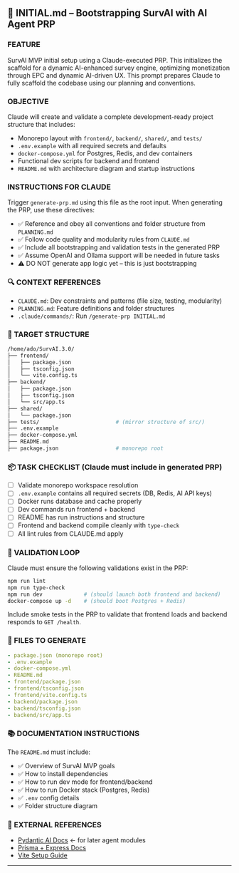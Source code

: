 ## 🚀 INITIAL.md – Bootstrapping SurvAI with AI Agent PRP

### FEATURE

SurvAI MVP initial setup using a Claude-executed PRP. This initializes the scaffold for a dynamic AI-enhanced survey engine, optimizing monetization through EPC and dynamic AI-driven UX. This prompt prepares Claude to fully scaffold the codebase using our planning and conventions.

### OBJECTIVE

Claude will create and validate a complete development-ready project structure that includes:

* Monorepo layout with `frontend/`, `backend/`, `shared/`, and `tests/`
* `.env.example` with all required secrets and defaults
* `docker-compose.yml` for Postgres, Redis, and dev containers
* Functional dev scripts for backend and frontend
* `README.md` with architecture diagram and startup instructions

### INSTRUCTIONS FOR CLAUDE

Trigger `generate-prp.md` using this file as the root input. When generating the PRP, use these directives:

* ✅ Reference and obey all conventions and folder structure from `PLANNING.md`
* ✅ Follow code quality and modularity rules from `CLAUDE.md`
* ✅ Include all bootstrapping and validation tests in the generated PRP
* ✅ Assume OpenAI and Ollama support will be needed in future tasks
* ⚠️ DO NOT generate app logic yet – this is just bootstrapping

### 🔍 CONTEXT REFERENCES

* `CLAUDE.md`: Dev constraints and patterns (file size, testing, modularity)
* `PLANNING.md`: Feature definitions and folder structures
* `.claude/commands/`: Run `/generate-prp INITIAL.md`

### 📁 TARGET STRUCTURE

```bash
/home/ado/SurvAI.3.0/
├── frontend/
│   ├── package.json
│   ├── tsconfig.json
│   └── vite.config.ts
├── backend/
│   ├── package.json
│   ├── tsconfig.json
│   └── src/app.ts
├── shared/
│   └── package.json
├── tests/                        # (mirror structure of src/)
├── .env.example
├── docker-compose.yml
├── README.md
├── package.json                  # monorepo root
```

### 📦 TASK CHECKLIST (Claude must include in generated PRP)

* [ ] Validate monorepo workspace resolution
* [ ] `.env.example` contains all required secrets (DB, Redis, AI API keys)
* [ ] Docker runs database and cache properly
* [ ] Dev commands run frontend + backend
* [ ] README has run instructions and structure
* [ ] Frontend and backend compile cleanly with `type-check`
* [ ] All lint rules from CLAUDE.md apply

### 🧪 VALIDATION LOOP

Claude must ensure the following validations exist in the PRP:

```bash
npm run lint
npm run type-check
npm run dev             # (should launch both frontend and backend)
docker-compose up -d    # (should boot Postgres + Redis)
```

Include smoke tests in the PRP to validate that frontend loads and backend responds to `GET /health`.

### 🧱 FILES TO GENERATE

```yaml
- package.json (monorepo root)
- .env.example
- docker-compose.yml
- README.md
- frontend/package.json
- frontend/tsconfig.json
- frontend/vite.config.ts
- backend/package.json
- backend/tsconfig.json
- backend/src/app.ts
```

### 📚 DOCUMENTATION INSTRUCTIONS

The `README.md` must include:

* ✅ Overview of SurvAI MVP goals
* ✅ How to install dependencies
* ✅ How to run dev mode for frontend/backend
* ✅ How to run Docker stack (Postgres, Redis)
* ✅ `.env` config details
* ✅ Folder structure diagram

### 📎 EXTERNAL REFERENCES

* [Pydantic AI Docs](https://ai.pydantic.dev/) ← for later agent modules
* [Prisma + Express Docs](https://www.prisma.io/express)
* [Vite Setup Guide](https://vitejs.dev/guide/)

---
